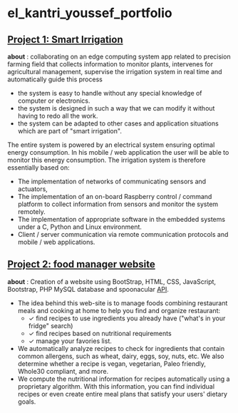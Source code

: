 # el_kantri_youssef_portfolio

## [Project 1: Smart Irrigation ](https://github.com/ysfelkantri/Smart_irrigation) 

**about** : collaborating on an edge computing system app related to precision farming field that collects information to monitor plants, intervenes for agricultural management, supervise the irrigation system in real time and automatically guide this process
*  the system is easy to handle without any special knowledge of computer or electronics.
*  the system is designed in such a way that we can modify it without having to redo all the work.
*  the system can be adapted to other cases and application situations which are part of "smart irrigation".  

The entire system is powered by an electrical system ensuring optimal energy consumption. In his mobile / web application the user will be able to monitor this energy consumption.
The irrigation system is therefore essentially based on:
* The implementation of networks of communicating sensors and actuators,
* The implementation of an on-board Raspberry control / command platform to collect information from sensors and monitor the system remotely.
* The implementation of appropriate software in the embedded systems under a C, Python and Linux environment.
* Client / server communication via remote communication protocols and mobile / web applications.


## [Project 2: food manager website ](https://github.com/ysfelkantri/food_web_site) 

**about** : Creation of a website using BootStrap, HTML, CSS, JavaScript, Bootstrap, PHP  MySQL database and spoonacular [API](https://spoonacular.com/food-api/docs).
*  The idea behind this web-site is to manage foods combining restaurant meals and cooking at home to help you find and organize restaurant:
      - ✓ find recipes to use ingredients you already have ("what's in your fridge" search)
      - ✓ find recipes based on nutritional requirements
      - ✓ manage your favories list. 
*  We automatically analyze recipes to check for ingredients that contain common allergens, such as wheat, dairy, eggs, soy, nuts, etc. We also determine whether a recipe is vegan, vegetarian, Paleo friendly, Whole30 compliant, and more.
*  We compute the nutritional information for recipes automatically using a proprietary algorithm. With this information, you can find individual recipes or even create entire meal plans that satisfy your users' dietary goals.
   



